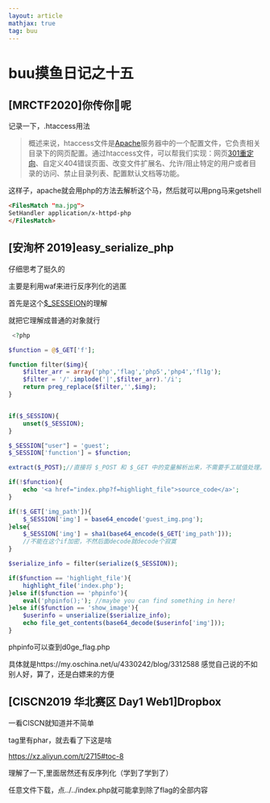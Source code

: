 ```yaml
---
layout: article
mathjax: true
tag: buu
---
```


# buu摸鱼日记之十五

## [MRCTF2020]你传你🐎呢

记录一下，.htaccess用法

> 概述来说，htaccess文件是[Apache](https://baike.baidu.com/item/Apache)服务器中的一个配置文件，它负责相关目录下的网页配置。通过htaccess文件，可以帮我们实现：网页[301重定向](https://baike.baidu.com/item/301重定向)、自定义404错误页面、改变文件扩展名、允许/阻止特定的用户或者目录的访问、禁止目录列表、配置默认文档等功能。

这样子，apache就会用php的方法去解析这个马，然后就可以用png马来getshell

```html
<FilesMatch "ma.jpg">
SetHandler application/x-httpd-php
</FilesMatch>
```

## [安洵杯 2019]easy_serialize_php

仔细思考了挺久的

主要是利用waf来进行反序列化的逃匿

首先是这个[$_SESSEION](https://runoob.com/php/php-sessions.html)的理解

就把它理解成普通的对象就行

```php
 <?php

$function = @$_GET['f'];

function filter($img){
    $filter_arr = array('php','flag','php5','php4','fl1g');
    $filter = '/'.implode('|',$filter_arr).'/i';
    return preg_replace($filter,'',$img);
}


if($_SESSION){
    unset($_SESSION);
}

$_SESSION["user"] = 'guest';
$_SESSION['function'] = $function;

extract($_POST);//直接将 $_POST 和 $_GET 中的变量解析出来，不需要手工赋值处理。也是因为这样，我们可以post $_SESSION,赋值出空值然后进行反序列化

if(!$function){
    echo '<a href="index.php?f=highlight_file">source_code</a>';
}

if(!$_GET['img_path']){
    $_SESSION['img'] = base64_encode('guest_img.png');
}else{
    $_SESSION['img'] = sha1(base64_encode($_GET['img_path']));
    //不能在这个if加密，不然后面decode就decode个寂寞
}

$serialize_info = filter(serialize($_SESSION));

if($function == 'highlight_file'){
    highlight_file('index.php');
}else if($function == 'phpinfo'){
    eval('phpinfo();'); //maybe you can find something in here!
}else if($function == 'show_image'){
    $userinfo = unserialize($serialize_info);
    echo file_get_contents(base64_decode($userinfo['img']));
} 
```

phpinfo可以查到d0ge_flag.php

具体就是https://my.oschina.net/u/4330242/blog/3312588 感觉自己说的不如别人好，算了，还是白嫖来的方便

## [CISCN2019 华北赛区 Day1 Web1]Dropbox

一看CISCN就知道并不简单

tag里有phar，就去看了下这是啥

https://xz.aliyun.com/t/2715#toc-8

理解了一下,里面居然还有反序列化（学到了学到了）

任意文件下载，点../../index.php就可能拿到除了flag的全部内容